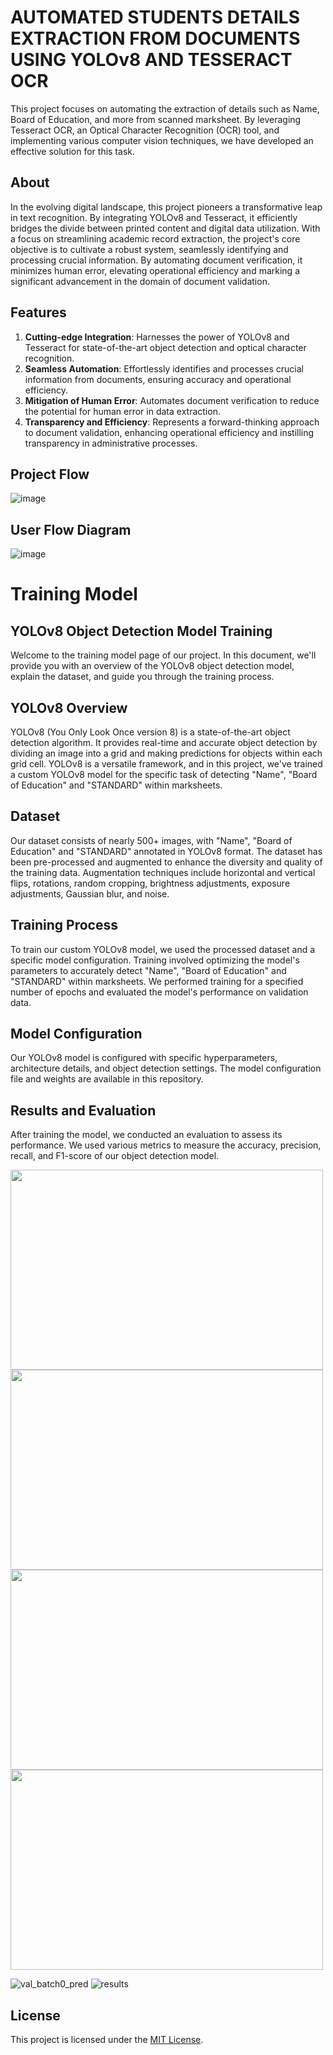# AUTOMATED STUDENTS DETAILS EXTRACTION FROM DOCUMENTS USING YOLOv8 AND TESSERACT OCR
This project focuses on automating the extraction of details such as Name, Board of Education, and more from scanned marksheet. By leveraging Tesseract OCR, an Optical Character Recognition (OCR) tool, and implementing various computer vision techniques, we have developed an effective solution for this task.

## About
In the evolving digital landscape, this project pioneers a transformative leap in text recognition. By integrating YOLOv8 and Tesseract, it efficiently bridges the divide between printed content and digital data utilization. With a focus on streamlining academic record extraction, the project's core objective is to cultivate a robust system, seamlessly identifying and processing crucial information. By automating document verification, it minimizes human error, elevating operational efficiency and marking a significant advancement in the domain of document validation.

## Features
1. **Cutting-edge Integration**: Harnesses the power of YOLOv8 and Tesseract for state-of-the-art object detection and optical character recognition.
2. **Seamless Automation**: Effortlessly identifies and processes crucial information from documents, ensuring accuracy and operational efficiency.
3. **Mitigation of Human Error**: Automates document verification to reduce the potential for human error in data extraction.
4. **Transparency and Efficiency**: Represents a forward-thinking approach to document validation, enhancing operational efficiency and instilling transparency in administrative processes.

## Project Flow
![image](https://github.com/ShafeeqAhamedS/Automated-Document-Based-Data-Verification-System-Using-YOLOv8-and-Tesseract-OCR/assets/93427237/63facaf4-6915-475e-a52d-80836c4bc6e0)

## User Flow Diagram
![image](https://github.com/ShafeeqAhamedS/Automated-Document-Based-Data-Verification-System-Using-YOLOv8-and-Tesseract-OCR/assets/93427237/c04d5f00-5640-436e-8e1c-3550faf50774)


# Training Model 

## YOLOv8 Object Detection Model Training
Welcome to the training model page of our project. In this document, we'll provide you with an overview of the YOLOv8 object detection model, explain the dataset, and guide you through the training process.

## YOLOv8 Overview
YOLOv8 (You Only Look Once version 8) is a state-of-the-art object detection algorithm. It provides real-time and accurate object detection by dividing an image into a grid and making predictions for objects within each grid cell. YOLOv8 is a versatile framework, and in this project, we've trained a custom YOLOv8 model for the specific task of detecting "Name", "Board of Education" and "STANDARD" within marksheets.

## Dataset
Our dataset consists of nearly 500+ images, with "Name", "Board of Education" and "STANDARD" annotated in YOLOv8 format. The dataset has been pre-processed and augmented to enhance the diversity and quality of the training data. Augmentation techniques include horizontal and vertical flips, rotations, random cropping, brightness adjustments, exposure adjustments, Gaussian blur, and noise.

## Training Process

To train our custom YOLOv8 model, we used the processed dataset and a specific model configuration. Training involved optimizing the model's parameters to accurately detect "Name", "Board of Education" and "STANDARD" within marksheets. We performed training for a specified number of epochs and evaluated the model's performance on validation data.

## Model Configuration

Our YOLOv8 model is configured with specific hyperparameters, architecture details, and object detection settings. The model configuration file and weights are available in this repository.

## Results and Evaluation

After training the model, we conducted an evaluation to assess its performance. We used various metrics to measure the accuracy, precision, recall, and F1-score of our object detection model.


<img src="./Model_Training/P_curve.png" width="500" height="320">
<img src="./Model_Training/R_curve.png" width="500" height="320">
<img src="./Model_Training/PR_curve.png" width="500" height="320">
<img src="./Model_Training/F1_curve.png" width="500" height="320">

![val_batch0_pred](./Model_Training/confusion_matrix.png)
![results](./Model_Training/results.png)

## License
This project is licensed under the <a href="./LICENSE">MIT License</a>.

